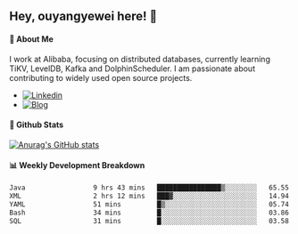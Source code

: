 ## Hey, ouyangyewei here! :wave:

#### :rocket: About Me
I work at Alibaba, focusing on distributed databases, currently learning TiKV, LevelDB, Kafka and DolphinScheduler. I am passionate about contributing to widely used open source projects.

- [![Linkedin](https://img.shields.io/badge/LinkedIn-ouyangyewei-blue)](https://www.linkedin.com/in/ouyangyewei/)
- [![Blog](https://img.shields.io/badge/Blog-yeweiouyang-orange)](https://blog.csdn.net/yeweiouyang)

#### :star2: Github Stats
[![Anurag's GitHub stats](https://github-readme-stats.vercel.app/api?username=ouyangyewei&show_icons=true&cache_seconds=3600&theme=tokyonight)](https://github.com/anuraghazra/github-readme-stats)

#### :bar_chart: Weekly Development Breakdown
<!--START_SECTION:waka-->

```txt
Java                 9 hrs 43 mins   ████████████████▒░░░░░░░░   65.55 %
XML                  2 hrs 12 mins   ███▓░░░░░░░░░░░░░░░░░░░░░   14.94 %
YAML                 51 mins         █▒░░░░░░░░░░░░░░░░░░░░░░░   05.74 %
Bash                 34 mins         █░░░░░░░░░░░░░░░░░░░░░░░░   03.86 %
SQL                  31 mins         █░░░░░░░░░░░░░░░░░░░░░░░░   03.58 %
```

<!--END_SECTION:waka-->
